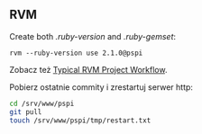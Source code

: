## RVM

Create both *.ruby-version* and *.ruby-gemset*:

    rvm --ruby-version use 2.1.0@pspi

Zobacz też [Typical RVM Project Workflow](https://rvm.io/workflow/projects).

Pobierz ostatnie commity i zrestartuj serwer http:

```sh
cd /srv/www/pspi
git pull
touch /srv/www/pspi/tmp/restart.txt
```
